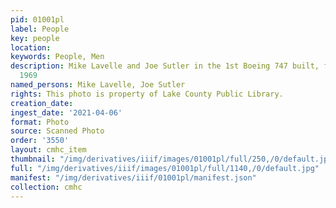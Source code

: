```yaml
---
pid: 01001pl
label: People
key: people
location: 
keywords: People, Men
description: Mike Lavelle and Joe Sutler in the 1st Boeing 747 built, first flight
  1969
named_persons: Mike Lavelle, Joe Sutler
rights: This photo is property of Lake County Public Library.
creation_date: 
ingest_date: '2021-04-06'
format: Photo
source: Scanned Photo
order: '3550'
layout: cmhc_item
thumbnail: "/img/derivatives/iiif/images/01001pl/full/250,/0/default.jpg"
full: "/img/derivatives/iiif/images/01001pl/full/1140,/0/default.jpg"
manifest: "/img/derivatives/iiif/01001pl/manifest.json"
collection: cmhc
---
```


